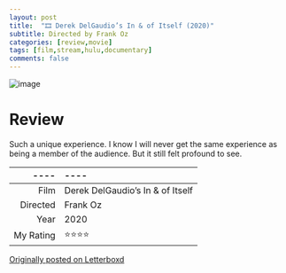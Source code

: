 ```yaml
---
layout: post
title:  "🎞️ Derek DelGaudio’s In & of Itself (2020)"
subtitle: Directed by Frank Oz
categories: [review,movie]
tags: [film,stream,hulu,documentary]
comments: false
---
```


![image](https://a.ltrbxd.com/resized/film-poster/6/0/5/8/3/8/605838-in-of-itself-0-230-0-345-crop.jpg)

# Review

Such a unique experience. I know I will never get the same experience as being a member of the audience. But it still felt profound to see.

----|----
--: | :--
Film | Derek DelGaudio’s In & of Itself
Directed | Frank Oz
Year | 2020
My Rating | ⭐⭐⭐⭐

[Originally posted on Letterboxd](https://letterboxd.com/nickbarrett/film/derek-delgaudios-in-of-itself/)